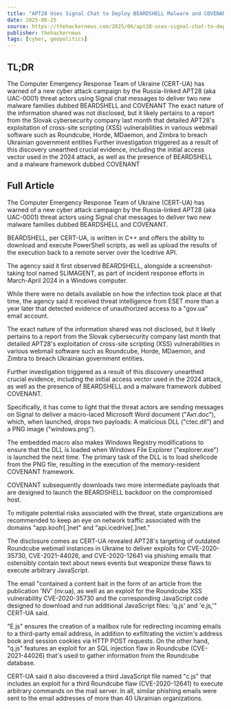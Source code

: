 ```yaml
---
title: "APT28 Uses Signal Chat to Deploy BEARDSHELL Malware and COVENANT in Ukraine"
date: 2025-06-25
source: https://thehackernews.com/2025/06/apt28-uses-signal-chat-to-deploy.html
publisher: thehackernews
tags: [cyber, geopolitics]
---
```


## TL;DR

The Computer Emergency Response Team of Ukraine (CERT-UA) has warned of a new cyber attack campaign by the Russia-linked APT28 (aka UAC-0001) threat actors using Signal chat messages to deliver two new malware families dubbed BEARDSHELL and COVENANT The exact nature of the information shared was not disclosed, but it likely pertains to a report from the Slovak cybersecurity company last month that detailed APT28's exploitation of cross-site scripting (XSS) vulnerabilities in various webmail software such as Roundcube, Horde, MDaemon, and Zimbra to breach Ukrainian government entities Further investigation triggered as a result of this discovery unearthed crucial evidence, including the initial access vector used in the 2024 attack, as well as the presence of BEARDSHELL and a malware framework dubbed COVENANT

## Full Article

The Computer Emergency Response Team of Ukraine (CERT-UA) has warned of a new cyber attack campaign by the Russia-linked APT28 (aka UAC-0001) threat actors using Signal chat messages to deliver two new malware families dubbed BEARDSHELL and COVENANT.

BEARDSHELL, per CERT-UA, is written in C++ and offers the ability to download and execute PowerShell scripts, as well as upload the results of the execution back to a remote server over the Icedrive API.

The agency said it first observed BEARDSHELL, alongside a screenshot-taking tool named SLIMAGENT, as part of incident response efforts in March-April 2024 in a Windows computer.

While there were no details available on how the infection took place at that time, the agency said it received threat intelligence from ESET more than a year later that detected evidence of unauthorized access to a "gov.ua" email account.

The exact nature of the information shared was not disclosed, but it likely pertains to a report from the Slovak cybersecurity company last month that detailed APT28's exploitation of cross-site scripting (XSS) vulnerabilities in various webmail software such as Roundcube, Horde, MDaemon, and Zimbra to breach Ukrainian government entities.

Further investigation triggered as a result of this discovery unearthed crucial evidence, including the initial access vector used in the 2024 attack, as well as the presence of BEARDSHELL and a malware framework dubbed COVENANT.

Specifically, it has come to light that the threat actors are sending messages on Signal to deliver a macro-laced Microsoft Word document ("Акт.doc"), which, when launched, drops two payloads: A malicious DLL ("ctec.dll") and a PNG image ("windows.png").

The embedded macro also makes Windows Registry modifications to ensure that the DLL is loaded when Windows File Explorer ("explorer.exe") is launched the next time. The primary task of the DLL is to load shellcode from the PNG file, resulting in the execution of the memory-resident COVENANT framework.

COVENANT subsequently downloads two more intermediate payloads that are designed to launch the BEARDSHELL backdoor on the compromised host.

To mitigate potential risks associated with the threat, state organizations are recommended to keep an eye on network traffic associated with the domains "app.koofr[.]net" and "api.icedrive[.]net."

The disclosure comes as CERT-UA revealed APT28's targeting of outdated Roundcube webmail instances in Ukraine to deliver exploits for CVE-2020-35730, CVE-2021-44026, and CVE-2020-12641 via phishing emails that ostensibly contain text about news events but weaponize these flaws to execute arbitrary JavaScript.

The email "contained a content bait in the form of an article from the publication 'NV' (nv.ua), as well as an exploit for the Roundcube XSS vulnerability CVE-2020-35730 and the corresponding JavaScript code designed to download and run additional JavaScript files: 'q.js' and 'e.js,'" CERT-UA said.

"E.js" ensures the creation of a mailbox rule for redirecting incoming emails to a third-party email address, in addition to exfiltrating the victim's address book and session cookies via HTTP POST requests. On the other hand, "q.js" features an exploit for an SQL injection flaw in Roundcube (CVE-2021-44026) that's used to gather information from the Roundcube database.

CERT-UA said it also discovered a third JavaScript file named "c.js" that includes an exploit for a third Roundcube flaw (CVE-2020-12641) to execute arbitrary commands on the mail server. In all, similar phishing emails were sent to the email addresses of more than 40 Ukrainian organizations.